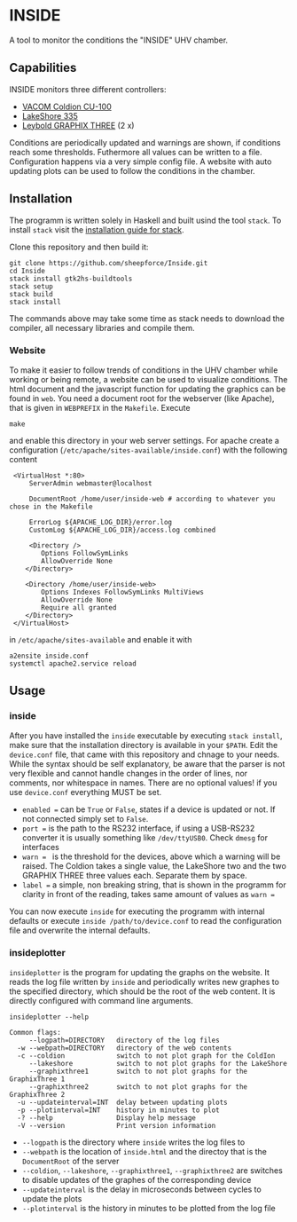 # INSIDE
A tool to monitor the conditions the "INSIDE" UHV chamber.

## Capabilities
INSIDE monitors three different controllers:
  - [VACOM Coldion CU-100](http://www.vacom-shop.de/epages/VacomShop.sf/en_GB/?ViewObjectID=1088267)
  - [LakeShore 335](https://www.lakeshore.com/products/cryogenic-temperature-controllers/model-335/Pages/Overview.aspx)
  - [Leybold GRAPHIX THREE](https://www.leyboldproducts.uk/products/vacuum-measuring/active-sensors/operating-units-for-active-sensors/operating-units-for-active-sensors/1782/graphix-three) (2 x)

Conditions are periodically updated and warnings are shown, if conditions reach some thresholds. Futhermore all values can be written to a file. Configuration happens via a very simple config file. A website with auto updating plots can be used to follow the conditions in the chamber.

## Installation
The programm is written solely in Haskell and built usind the tool `stack`. To install `stack` visit the [installation guide for stack](https://docs.haskellstack.org/en/stable/README/).

Clone this repository and then build it:

    git clone https://github.com/sheepforce/Inside.git
    cd Inside
    stack install gtk2hs-buildtools
    stack setup
    stack build
    stack install

The commands above may take some time as stack needs to download the compiler, all necessary libraries and compile them.

### Website
To make it easier to follow trends of conditions in the UHV chamber while working or being remote, a website can be used to visualize conditions. The html document and the javascript function for updating the graphics can be found in `web`. You need a document root for the webserver (like Apache), that is given in `WEBPREFIX` in the `Makefile`. Execute

    make

and enable this directory in your web server settings. For apache create a configuration (`/etc/apache/sites-available/inside.conf`) with the following content

     <VirtualHost *:80>
         ServerAdmin webmaster@localhost

         DocumentRoot /home/user/inside-web # according to whatever you chose in the Makefile

         ErrorLog ${APACHE_LOG_DIR}/error.log
         CustomLog ${APACHE_LOG_DIR}/access.log combined

         <Directory />
            Options FollowSymLinks
            AllowOverride None
        </Directory>

        <Directory /home/user/inside-web>
            Options Indexes FollowSymLinks MultiViews
            AllowOverride None
            Require all granted
        </Directory>
     </VirtualHost>

in `/etc/apache/sites-available` and enable it with

    a2ensite inside.conf
    systemctl apache2.service reload

## Usage
### inside
After you have installed the `inside` executable by executing `stack install`, make sure that the installation directory is available in your `$PATH`. Edit the `device.conf` file, that came with this repository and chnage to your needs. While the syntax should be self explanatory, be aware that the parser is not very flexible and cannot handle changes in the order of lines, nor comments, nor whitespace in names. There are no optional values! if you use `device.conf` everything MUST be set.

- `enabled =` can be `True` or `False`, states if a device is updated or not. If not connected simply set to `False`.
- `port =` is the path to the RS232 interface, if using a USB-RS232 converter it is usually something like `/dev/ttyUSB0`. Check `dmesg` for interfaces
- `warn = ` is the threshold for the devices, above which a warning will be raised. The Coldion takes a single value, the LakeShore two and the two GRAPHIX THREE three values each. Separate them by space.
- `label =` a simple, non breaking string, that is shown in the programm for clarity in front of the reading, takes same amount of values as `warn =`

You can now execute `inside` for executing the programm with internal defaults or execute `inside /path/to/device.conf` to read the configuration file and overwrite the internal defaults.

### insideplotter
`insideplotter` is the program for updating the graphs on the website. It reads the log file written by `inside` and periodically writes new graphes to the specified directory, which should be the root of the web content. It is directly configured with command line arguments.

    insideplotter --help

    Common flags:
         --logpath=DIRECTORY   directory of the log files
      -w --webpath=DIRECTORY   directory of the web contents
      -c --coldion             switch to not plot graph for the ColdIon
         --lakeshore           switch to not plot graphs for the LakeShore
         --graphixthree1       switch to not plot graphs for the GraphixThree 1
         --graphixthree2       switch to not plot graphs for the GraphixThree 2
      -u --updateinterval=INT  delay between updating plots
      -p --plotinterval=INT    history in minutes to plot
      -? --help                Display help message
      -V --version             Print version information

- `--logpath` is the directory where `inside` writes the log files to
- `--webpath` is the location of `inside.html` and the directoy that is the `DocumentRoot` of the server
- `--coldion`, `--lakeshore`, `--graphixthree1`, `--graphixthree2` are switches to disable updates of the graphes of the corresponding device
- `--updateinterval` is the delay in microseconds between cycles to update the plots
- `--plotinterval` is the history in minutes to be plotted from the log file
